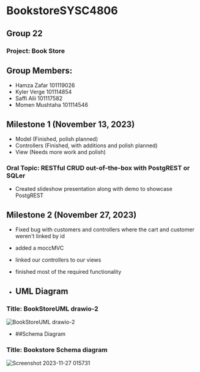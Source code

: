 # BookstoreSYSC4806

## Group 22
### Project: Book Store

## Group Members:
- Hamza Zafar 101119026
- Kyler Verge 101114854
- Saffi Alii 101117582
- Momen Mushtaha 101114546

## Milestone 1 (November 13, 2023)
- Model (Finished, polish planned)
- Controllers (Finished, with additions and polish planned)
- View (Needs more work and polish)

### Oral Topic: RESTful CRUD out-of-the-box with PostgREST or SQLer
- Created slideshow presentation along with demo to showcase PostgREST


## Milestone 2 (November 27, 2023)
- Fixed bug with customers and controllers where the cart and customer weren't linked by id
- added a moccMVC
- linked our controllers to our views
- finished most of the required functionality

- ## UML Diagram
### Title: BookStoreUML drawio-2
![BookStoreUML drawio-2](https://github.com/Hamzaman10/BookstoreSYSC4806/assets/91337509/ad16276c-b34d-4cc5-9500-30c0e7705931)

- ##Schema Diagram
### Title: Bookstore Schema diagram
![Screenshot 2023-11-27 015731](https://github.com/Hamzaman10/BookstoreSYSC4806/assets/91337509/d2609994-f557-4aba-8142-268438ba7b14)
